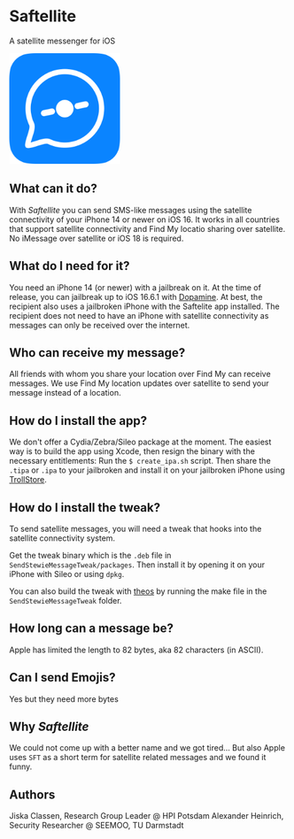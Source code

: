 #  Saftellite 

A satellite messenger for iOS 

<img src="./AppIcon.png" height=200px>

## What can it do? 

With *Saftellite* you can send SMS-like messages using the satellite connectivity of your iPhone 14 or newer on iOS 16. It works in all countries that support satellite connectivity and Find My locatio sharing over satellite. No iMessage over satellite or iOS 18 is required. 

## What do I need for it? 

You need an iPhone 14 (or newer) with a jailbreak on it. At the time of release, you can jailbreak up to iOS 16.6.1 with [Dopamine](https://github.com/opa334/Dopamine). At best, the recipient also uses a jailbroken iPhone with the Saftelite app installed. The recipient does not need to have an iPhone with satellite connectivity as messages can only be received over the internet.

## Who can receive my message? 

All friends with whom you share your location over Find My can receive messages. We use Find My location updates over satellite to send your message instead of a location. 

## How do I install the app?

We don't offer a Cydia/Zebra/Sileo package at the moment. The easiest way is to build the app using Xcode, then resign the binary with the necessary entitlements: Run the `$ create_ipa.sh` script. 
Then share the `.tipa` or `.ipa` to your jailbroken and install it on your jailbroken iPhone using [TrollStore](https://github.com/opa334/TrollStore).

## How do I install the tweak? 

To send satellite messages, you will need a tweak that hooks into the satellite connectivity system. 

Get the tweak binary which is the `.deb` file in `SendStewieMessageTweak/packages`. Then install it by opening it on your iPhone with Sileo or using `dpkg`.   

You can also build the tweak with [theos](https://github.com/theos/theos) by running the make file in the `SendStewieMessageTweak` folder. 

## How long can a message be? 

Apple has limited the length to 82 bytes, aka 82 characters (in ASCII). 

## Can I send Emojis? 

Yes but they need more bytes 

## Why *Saftellite* 
We could not come up with a better name and we got tired... But also Apple uses `SFT` as a short term for satellite related messages and we found it funny. 

## Authors 

Jiska Classen, Research Group Leader @ HPI Potsdam 
Alexander Heinrich, Security Researcher @ SEEMOO, TU Darmstadt

